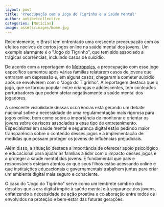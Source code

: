 ```yaml
---
layout: post
title: 'Preocupação com o Jogo do Tigrinho e a Saúde Mental'
author: antibetcollective
categories: [Notícias]
image: assets/images/home.jpg
---
```


Recentemente, o Brasil tem enfrentado uma crescente preocupação com os efeitos nocivos de certos jogos online na saúde mental dos jovens. Um exemplo alarmante é o "Jogo do Tigrinho", que tem sido associado a trágicas ocorrências, incluindo casos de suicídio.

De acordo com a reportagem do [Metrópoles](https://www.metropoles.com/sao-paulo/suicidio-jogo-do-tigrinho-familias), a preocupação com esse jogo específico aumentou após várias famílias relatarem casos de jovens que entraram em depressão e, em alguns casos, chegaram a cometer suicídio após se envolverem com o "Jogo do Tigrinho". A reportagem destaca que o jogo, que se tornou popular entre crianças e adolescentes, tem conteúdos perturbadores que podem afetar negativamente a saúde mental dos jogadores.

A crescente visibilidade dessas ocorrências está gerando um debate nacional sobre a necessidade de uma regulamentação mais rigorosa para jogos online, bem como sobre a importância de monitorar e orientar os jovens sobre os riscos associados a esse tipo de entretenimento. Especialistas em saúde mental e segurança digital estão pedindo maior transparência sobre o conteúdo desses jogos e a implementação de medidas que possam proteger os jovens de influências prejudiciais.

Além disso, a situação destaca a importância de oferecer apoio psicológico e educacional para ajudar as famílias a lidar com o impacto desses jogos e a proteger a saúde mental dos jovens. É fundamental que pais e responsáveis estejam atentos ao que seus filhos estão acessando online e que instituições educacionais e governamentais trabalhem juntas para criar um ambiente digital mais seguro e consciente.

O caso do "Jogo do Tigrinho" serve como um lembrete sombrio dos desafios que a era digital impõe à saúde mental e à segurança dos jovens, enfatizando a necessidade de ação proativa e colaboração entre todos os envolvidos na proteção e bem-estar das futuras gerações.